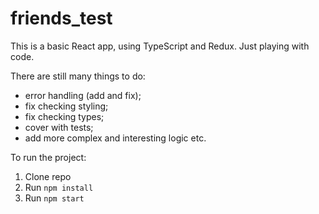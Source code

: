# friends_test
This is a basic React app, using TypeScript and Redux. 
Just playing with code.

There are still many things to do: 
 - error handling (add and fix);
 - fix checking styling;
 - fix checking types;
 - cover with tests;
 - add more complex and interesting logic etc.

To run the project:

1. Clone repo
2. Run `npm install`
3. Run `npm start`
